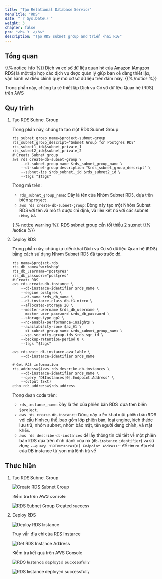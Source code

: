 ```yaml
---
title: "Tạo Relational Database Service"
menuTitle: "RDS"
date: "`r Sys.Date()`"
weight: 3
chapter: false
pre: "<b> 3. </b>"
description: "Tạo RDS subnet group and triển khai RDS"
---
```


## Tổng quan

{{% notice info %}}
Dịch vụ cơ sở dữ liệu quan hệ của Amazon (Amazon RDS) là một tập hợp các dịch vụ được quản lý giúp bạn dễ dàng thiết lập, vận hành và điều chỉnh quy mô cơ sở dữ liệu trên đám mây. 
{{% /notice %}}

Trong phần này, chúng ta sẽ thiết lập Dịch vụ Cơ sở dữ liệu Quan hệ (RDS) trên AWS

## Quy trình

1. Tạo RDS Subnet Group

    Trong phần này, chúng ta tạo một RDS Subnet Group

    ```shell
    rds_subnet_group_name=$project-subnet-group
    rds_subnet_group_descript="Subnet Group for Postgres RDS"
    rds_subnet1_id=$subnet_private_1
    rds_subnet2_id=$subnet_private_2 
    # Create Subnet group
    aws rds create-db-subnet-group \
        --db-subnet-group-name $rds_subnet_group_name \
        --db-subnet-group-description "$rds_subnet_group_descript" \
        --subnet-ids $rds_subnet1_id $rds_subnet2_id \
        --tags "$tags"
    ```

    Trong mã trên:

    - `rds_subnet_group_name`: Đây là tên của Nhóm Subnet RDS, dựa trên biến `$project`.
    - `aws rds create-db-subnet-group`: Dòng này tạo một Nhóm Subnet RDS với tên và mô tả được chỉ định, và liên kết nó với các subnet riêng tư.

    {{% notice warning %}}
    RDS subnet group cần tối thiểu 2 subnet
    {{% /notice %}}

2. Deploy RDS

    Trong phần này, chúng ta triển khai Dịch vụ Cơ sở dữ liệu Quan hệ (RDS) bằng cách sử dụng Nhóm Subnet RDS đã tạo trước đó.

    ```shell
    rds_name=$project-rds
    rds_db_name="workshop"
    rds_db_username="postgres"
    rds_db_password="postgres"
    # Create RDS
    aws rds create-db-instance \
        --db-instance-identifier $rds_name \
        --engine postgres \
        --db-name $rds_db_name \
        --db-instance-class db.t3.micro \
        --allocated-storage 20 \
        --master-username $rds_db_username \
        --master-user-password $rds_db_password \
        --storage-type gp2 \
        --no-enable-performance-insights \
        --availability-zone $az_01 \
        --db-subnet-group-name $rds_subnet_group_name \
        --vpc-security-group-ids $rds_sgr_id \
        --backup-retention-period 0 \
        --tags "$tags"

    aws rds wait db-instance-available \
        --db-instance-identifier $rds_name

    # Get RDS information
    rds_address=$(aws rds describe-db-instances \
        --db-instance-identifier $rds_name \
        --query 'DBInstances[0].Endpoint.Address' \
        --output text)
    echo rds_address=$rds_address
    ```

    Trong đoạn code trên:

    - `rds_instance_name`: Đây là tên của phiên bản RDS, dựa trên biến `$project`.
    - `aws rds create-db-instance`: Dòng này triển khai một phiên bản RDS với cấu hình cụ thể, bao gồm lớp phiên bản, loại engine, kích thước lưu trữ, nhóm subnet, nhóm bảo mật, tên người dùng chính, và mật khẩu.
    - `aws rds describe-db-instances` để lấy thông tin chi tiết về một phiên bản RDS dựa trên định danh của nó (`db-instance-identifier`) và sử dụng `--query 'DBInstances[0].Endpoint.Address'`: để tìm ra địa chỉ của DB instance từ json mà lệnh trả về

## Thực hiện


1. Tạo RDS Subnet Group

    ![Create RDS Subnet Group](/images/3-rds/3.1.png)

    Kiểm tra trên AWS console

    ![RDS Subnet Group Created success](/images/3-rds/3.2.png)

2. Deploy RDS

    ![Deploy RDS Instance](/images/3-rds/3.3.png)

    Truy vấn địa chỉ của RDS Instance

    ![Get RDS Instance Address](/images/3-rds/3.4.png)

    Kiểm tra kết quả trên AWS Console

    ![RDS Instance deployed successfully](/images/3-rds/3.5.png)

    ![RDS Instance deployed successfully](/images/3-rds/3.6.png)
